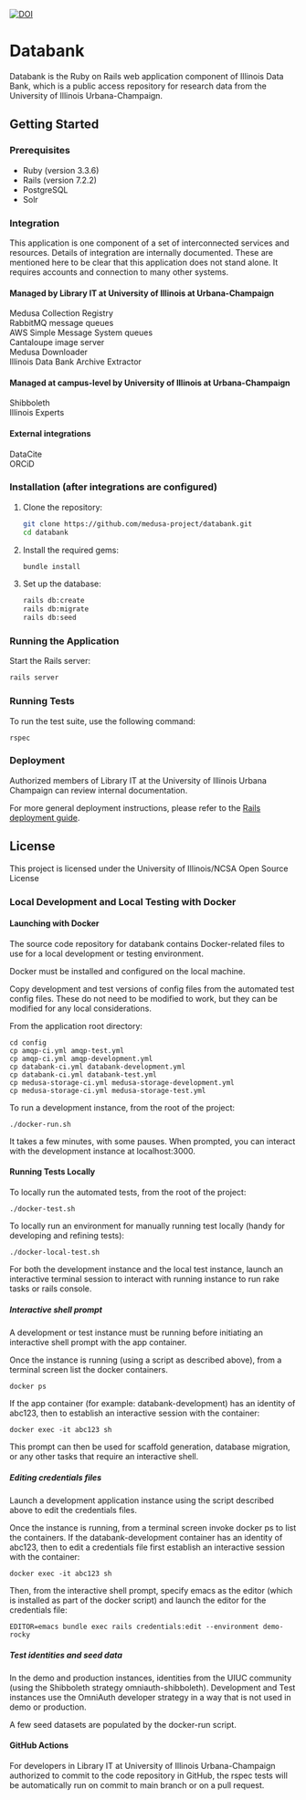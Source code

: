 [![DOI](https://zenodo.org/badge/12882/medusa-project/databank.svg)](https://zenodo.org/badge/latestdoi/12882/medusa-project/databank)
# Databank

Databank is the Ruby on Rails web application component of Illinois Data Bank, which is a public access repository for research data from the University of Illinois Urbana-Champaign.

## Getting Started

### Prerequisites

- Ruby (version 3.3.6)
- Rails (version 7.2.2)
- PostgreSQL
- Solr

### Integration
This application is one component of a set of interconnected services and resources. Details of integration are internally documented. These are mentioned here to be clear that this application does not stand alone. It requires accounts and connection to many other systems.

#### Managed by Library IT at University of Illinois at Urbana-Champaign
Medusa Collection Registry  
RabbitMQ message queues  
AWS Simple Message System queues  
Cantaloupe image server  
Medusa Downloader  
Illinois Data Bank Archive Extractor

#### Managed at campus-level by University of Illinois at Urbana-Champaign
Shibboleth  
Illinois Experts 

#### External integrations
DataCite  
ORCiD

### Installation (after integrations are configured)

1. Clone the repository:

    ```sh
    git clone https://github.com/medusa-project/databank.git
    cd databank
    ```

2. Install the required gems:

    ```sh
    bundle install
    ```

3. Set up the database:

    ```sh
    rails db:create
    rails db:migrate
    rails db:seed
    ```

### Running the Application

Start the Rails server:

```sh
rails server
```

### Running Tests
To run the test suite, use the following command:
```
rspec
```

### Deployment
Authorized members of Library IT at the University of Illinois Urbana Champaign can review internal documentation.

For more general deployment instructions, please refer to the [Rails deployment guide](https://guides.rubyonrails.org/deployment.html).

## License

This project is licensed under the University of Illinois/NCSA Open Source License

### Local Development and Local Testing with Docker
 
#### Launching with Docker
The source code repository for databank contains Docker-related files to use for a local development or testing environment.

Docker must be installed and configured on the local machine.

Copy development and test versions of config files from the automated test config files. These do not need to be modified to work, but they can be modified for any local considerations.

From the application root directory:
```
cd config
cp amqp-ci.yml amqp-test.yml
cp amqp-ci.yml amqp-development.yml
cp databank-ci.yml databank-development.yml
cp databank-ci.yml databank-test.yml
cp medusa-storage-ci.yml medusa-storage-development.yml
cp medusa-storage-ci.yml medusa-storage-test.yml
```
To run a development instance, from the root of the project:
```
./docker-run.sh
```
It takes a few minutes, with some pauses. When prompted, you can interact with the development instance at localhost:3000.

#### Running Tests Locally
To locally run the automated tests, from the root of the project:
```
./docker-test.sh
```
To locally run an environment for manually running test locally (handy for developing and refining tests):
```
./docker-local-test.sh
```
For both the development instance and the local test instance, launch an interactive terminal session to interact with running instance to run rake tasks or rails console.

##### Interactive shell prompt
A development or test instance must be running before initiating an interactive shell prompt with the app container.

Once the instance is running (using a script as described above), from a terminal screen list the docker containers.
```
docker ps
```
If the app container (for example: databank-development) has an identity of abc123, then to establish an interactive session with the container:
```
docker exec -it abc123 sh
```
This prompt can then be used for scaffold generation, database migration, or any other tasks that require an interactive shell.

##### Editing credentials files
Launch a development application instance using the script described above to edit the credentials files.

Once the instance is running, from a terminal screen invoke docker ps to list the containers. If the databank-development container has an identity of abc123, then to edit a credentials file first establish an interactive session with the container:
```
docker exec -it abc123 sh
```
Then, from the interactive shell prompt, specify emacs as the editor (which is installed as part of the docker script) and launch the editor for the credentials file:
```
EDITOR=emacs bundle exec rails credentials:edit --environment demo-rocky
```
##### Test identities and seed data
In the demo and production instances, identities from the UIUC community (using the Shibboleth strategy omniauth-shibboleth). Development and Test instances use the OmniAuth developer strategy in a way that is not used in demo or production.

A few seed datasets are populated by the docker-run script.

#### GitHub Actions
For developers in Library IT at University of Illinois Urbana-Champaign authorized to commit to the code repository in GitHub, the rspec tests will be automatically run on commit to main branch or on a pull request.
